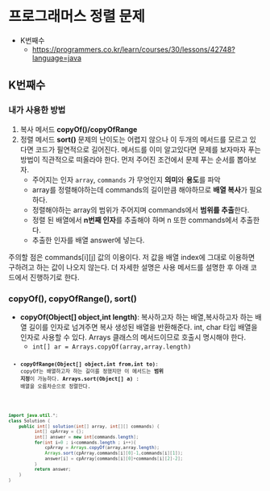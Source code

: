 # 프로그래머스 정렬 문제 
- K번째수
    - https://programmers.co.kr/learn/courses/30/lessons/42748?language=java

## K번째수
### 내가 사용한 방법
1. 복사 메서드 **copyOf()/copyOfRange**
2. 정렬 메서드 **sort()**
 문제의 난이도는 어렵지 않으나 이 두개의 메서드를 모르고 있다면 코드가 필연적으로 길어진다. 메서드를 이미 알고있다면 문제를 보자마자 푸는 방법이 직관적으로 떠올라야 한다. 먼저 주어진 조건에서 문제 푸는 순서를 뽑아보자.
    - 주어지는 인자 <code>array</code>, <code>commands</code> 가 무엇인지 **의미**와 **용도**를 파악
    - array를 정렬해야하는데 commands의 길이만큼 해야하므로 **배열 복사**가 필요하다.
    - 정렬해야하는 array의 범위가 주어지며 commands에서 **범위를 추출**한다.
    - 정렬 된 배열에서 **n번째 인자**를 추출해야 하며 n 또한 commands에서 추출한다. 
    - 추출한 인자를 배열 answer에 넣는다.

주의할 점은 commands&#91;i&#93;&#91;j&#93; 값의 이용이다. 저 값을 배열 index에 그대로 이용하면 구하려고 하는 값이 나오지 않는다. 
더 자세한 설명은 사용 메서드를 설명한 후 아래 코드에서 진행하기로 한다.
### copyOf(), copyOfRange(), sort()
- **copyOf(Object[] object,int length)**: 복사하고자 하는 배열,복사하고자 하는 배열 길이를 인자로 넘겨주면 복사 생성된 배열을 반환해준다. int, char 타입 배열을 인자로 사용할 수 있다. Arrays 클래스의 메서드이므로 호출시 명시해야 한다.
    - <code>int[] ar = Arrays.copyOf(array,array.length)<code>
- **copyOfRange(Object[] object,int from,int to)**: copyOf는 배열하고자 하는 길이를 정했지만 이 메서드는 **범위 지정**이 가능하다.
**Arrays.sort(Object[] a)** : 배열을 오름차순으로 정렬한다.


```java
import java.util.*;
class Solution {
    public int[] solution(int[] array, int[][] commands) {
		  int[] cpArray = {};
	      int[] answer = new int[commands.length];
	      for(int i=0 ; i<commands.length ; i++){
	    	  cpArray = Arrays.copyOf(array,array.length);
	          Arrays.sort(cpArray,commands[i][0]-1,commands[i][1]);
	          answer[i] = cpArray[commands[i][0]+commands[i][2]-2];
	      }
	      return answer;
    }
}
```